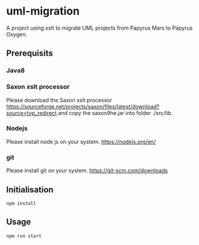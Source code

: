 # uml-migration

A project using xslt to migrate UML projects from Papyrus Mars to Papyrus Oxygen.

## Prerequisits

### Java8

### Saxon xslt processor

Please download the Saxon xslt processor https://sourceforge.net/projects/saxon/files/latest/download?source=typ_redirect
and copy the saxon9he.jar into folder ./src/lib.

### Nodejs

Please install node js on your system.
https://nodejs.org/en/

### git

Please install git on your system.
https://git-scm.com/downloads

## Initialisation

```
npm install
```

## Usage

```
npm run start
```